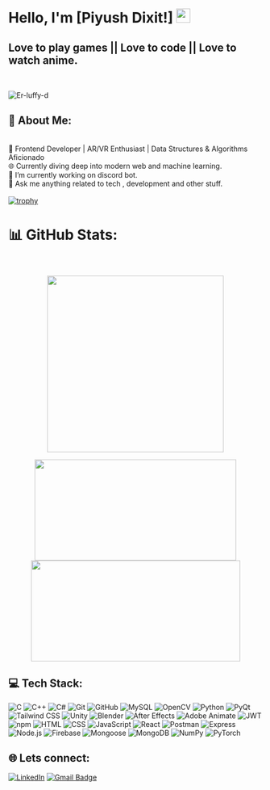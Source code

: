 # Hello, I'm [Piyush Dixit!] <img src="https://media.giphy.com/media/hvRJCLFzcasrR4ia7z/giphy.gif" width="28px" height="28px">

<h2>Love to play games || Love to code || Love to watch anime.</h2> <br>
<p align="left"> <img src="https://komarev.com/ghpvc/?username=Er-luffy-d" alt="Er-luffy-d" /> </p>

## 💫 About Me:
<br>🌟 Frontend Developer | AR/VR Enthusiast | Data Structures & Algorithms Aficionado<br>🌐 Currently diving deep into modern web and machine learning.<br>🌱 I’m currently working on discord bot.<br>💬 Ask me anything related to tech , development and other stuff.<br>
<br>
[![trophy](https://github-profile-trophy.vercel.app/?username=Er-luffy-D)](https://github.com/ryo-ma/github-profile-trophy)


# 📊 GitHub Stats:<br><br>
<p align="center">
<img width="350"  src="https://github-readme-stats.vercel.app/api/top-langs/?username=Er-luffy-d&size_weight=0.0005&count_weight=0.3&layout=compact&theme=vision-friendly-dark">
</p>
<p align="center">
  <img width="400" height="200" src="https://github-readme-stats.vercel.app/api?username=Er-luffy-d&show_icons=true&theme=vision-friendly-dark">
  <img width="415" height="200" src = "https://github-readme-streak-stats.herokuapp.com/?user=Er-luffy-d&hide_border=false&theme=vision-friendly-dark">
</p>


## 💻 Tech Stack:
![C](https://img.shields.io/badge/C-A8B9CC?style=for-the-badge&logo=c&logoColor=white)
![C++](https://img.shields.io/badge/C++-00599C?style=for-the-badge&logo=cplusplus&logoColor=white)
![C#](https://img.shields.io/badge/C%23-239120?style=for-the-badge&logo=c-sharp&logoColor=white)
![Git](https://img.shields.io/badge/Git-F05032?style=for-the-badge&logo=git&logoColor=white)
![GitHub](https://img.shields.io/badge/GitHub-181717?style=for-the-badge&logo=github&logoColor=white)
![MySQL](https://img.shields.io/badge/MySQL-4479A1?style=for-the-badge&logo=mysql&logoColor=white)
![OpenCV](https://img.shields.io/badge/OpenCV-5C3EE8?style=for-the-badge&logo=opencv&logoColor=white)
![Python](https://img.shields.io/badge/Python-3776AB?style=for-the-badge&logo=python&logoColor=white)
![PyQt](https://img.shields.io/badge/PyQt-41CD52?style=for-the-badge&logo=qt&logoColor=white)
![Tailwind CSS](https://img.shields.io/badge/Tailwind_CSS-06B6D4?style=for-the-badge&logo=tailwindcss&logoColor=white)
![Unity](https://img.shields.io/badge/Unity-000000?style=for-the-badge&logo=unity&logoColor=white)
![Blender](https://img.shields.io/badge/Blender-F5792A?style=for-the-badge&logo=blender&logoColor=white)
![After Effects](https://img.shields.io/badge/Adobe%20After%20Effects-9999FF?style=for-the-badge&logo=adobeaftereffects&logoColor=white)
![Adobe Animate](https://img.shields.io/badge/Adobe%20Animate-FF6F20?style=for-the-badge&logo=adobeanimate&logoColor=white)
![JWT](https://img.shields.io/badge/JWT-000000?style=for-the-badge&logo=jsonwebtokens&logoColor=white)
![npm](https://img.shields.io/badge/npm-CB3837?style=for-the-badge&logo=npm&logoColor=white)
![HTML](https://img.shields.io/badge/HTML5-E34F26?style=for-the-badge&logo=html5&logoColor=white)
![CSS](https://img.shields.io/badge/CSS3-1572B6?style=for-the-badge&logo=css3&logoColor=white)
![JavaScript](https://img.shields.io/badge/JavaScript-F7DF1E?style=for-the-badge&logo=javascript&logoColor=black)
![React](https://img.shields.io/badge/React-20232A?style=for-the-badge&logo=react&logoColor=61DAFB)
![Postman](https://img.shields.io/badge/Postman-FF6C37?style=for-the-badge&logo=postman&logoColor=white)
![Express](https://img.shields.io/badge/Express-000000?style=for-the-badge&logo=express&logoColor=white)
![Node.js](https://img.shields.io/badge/Node.js-339933?style=for-the-badge&logo=nodedotjs&logoColor=white)
![Firebase](https://img.shields.io/badge/Firebase-FFCA28?style=for-the-badge&logo=firebase&logoColor=black)
![Mongoose](https://img.shields.io/badge/Mongoose-880000?style=for-the-badge&logo=mongoose&logoColor=white)
![MongoDB](https://img.shields.io/badge/MongoDB-47A248?style=for-the-badge&logo=mongodb&logoColor=white)
![NumPy](https://img.shields.io/badge/NumPy-013243?style=for-the-badge&logo=numpy&logoColor=white)
![PyTorch](https://img.shields.io/badge/PyTorch-EE4C2C?style=for-the-badge&logo=pytorch&logoColor=white)



## 🌐 Lets connect:

[![LinkedIn](https://img.shields.io/badge/LinkedIn-%230077B5.svg?logo=linkedin&logoColor=white)](https://linkedin.com/in/piyush-dixit-062080293)
[![Gmail Badge](https://img.shields.io/badge/-02jan06@gmail.com-c14438?style=flat-square&logo=Gmail&logoColor=white&link=mailto:02jan06@gmail.com)](mailto:02jan06@gmail.com)


